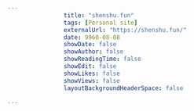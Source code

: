 ---
                title: "shenshu.fun"
                tags: [Personal site]
                externalUrl: "https://shenshu.fun/"
                date: 9960-08-08
                showDate: false
                showAuthor: false
                showReadingTime: false
                showEdit: false
                showLikes: false
                showViews: false
                layoutBackgroundHeaderSpace: false
                ---
